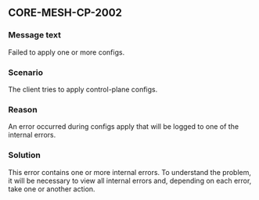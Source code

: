 ## CORE-MESH-CP-2002
### Message text
Failed to apply one or more configs.

### Scenario
The client tries to apply control-plane configs.

### Reason
An error occurred during configs apply that will be logged to one of the internal errors.

### Solution
This error contains one or more internal errors. To understand the problem, it will be necessary to view all internal errors and, depending on each error, take one or another action.
